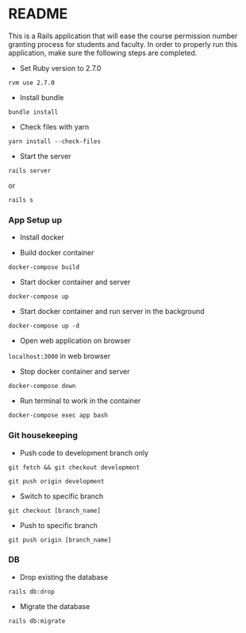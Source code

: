 # README

This is a Rails application that will ease the course permission number granting
process for students and faculty. In order to properly run this application,
make sure the following steps are completed.

* Set Ruby version to 2.7.0

`rvm use 2.7.0`

* Install bundle

`bundle install`

*  Check files with yarn 

`yarn install --check-files`

* Start the server 

`rails server`

or

`rails s`

### App Setup up

* Install docker

* Build docker container

`docker-compose build`

* Start docker container and server

`docker-compose up`

* Start docker container and run server in the background

`docker-compose up -d`

* Open web application on browser

`localhost:3000` in web browser

* Stop docker container and server

`docker-compose down`

* Run terminal to work in the container

`docker-compose exec app bash`


### Git housekeeping

* Push code to development branch only

`git fetch && git checkout development`

`git push origin development`

* Switch to specific branch

`git checkout [branch_name]`

* Push to specific branch 

`git push origin [branch_name]`


### DB
* Drop existing the database

`rails db:drop`

* Migrate the database

`rails db:migrate`

